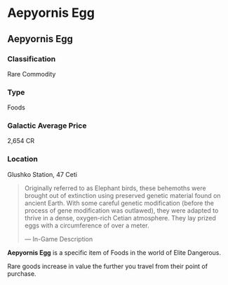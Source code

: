 # Aepyornis Egg
## Aepyornis Egg

### Classification

Rare Commodity

### Type

Foods

### Galactic Average Price

2,654 CR

### Location

Glushko Station, 47 Ceti

> 
> 
> Originally referred to as Elephant birds, these behemoths were brought out of extinction using preserved genetic material found on ancient Earth. With some careful genetic modification (before the process of gene modification was outlawed), they were adapted to thrive in a dense, oxygen-rich Cetian atmosphere. They lay prized eggs with a circumference of over a meter.
> 
> 
> — In-Game Description
> 

**Aepyornis Egg** is a specific item of Foods in the world of Elite Dangerous.

Rare goods increase in value the further you travel from their point of purchase.